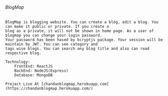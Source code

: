 ###### BlogMap ######

    BlogMap is blogging website. You can create a blog, edit a blog. You can make it public or private. If you create a
    blog as a private, it will not be shown in home page. As a user of blogmap you can change your login password.
    Your password has been hased by bcryptjs package. Your session will be maintain by JWT. You can see category and
    tags wise blogs. You can search any blog title and also can read respective blog.

    Technology:
        FrontEnd: ReactJS
        BackEnd: NodeJS(Express)
        Database: MongoDB
        
    Project Live At [chandanblogmap.herokuapp.com](https://chandanblogmap.herokuapp.com/)
